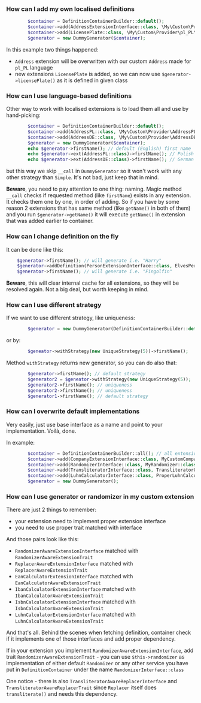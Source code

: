 ### How can I add my own localised definitions

```php
        $container = DefinitionContainerBuilder::default();
        $container->add(AddressExtensionInterface::class, \My\Custom\Provider\pl_PL\Address::class, ;
        $container->add(LicensePlate::class, \My\Custom\Provider\pl_PL\LicensePlate::class);
        $generator = new DummyGenerator($container);
```

In this example two things happened:
* `Address` extension will be overwritten with our custom `Address` made for `pl_PL` language
* new extensions `LicensePlate` is added, so we can now use `$generator->licensePlate()` as it is defined in given class

### How can I use language-based definitions

Other way to work with localised extensions is to load them all and use by hand-picking:

```php
        $container = DefinitionContainerBuilder::default();
        $container->add(AddressPL::class, \My\Custom\Provider\AddressPL::class);
        $container->add(AddressDE::class, \My\Custom\Provider\AddressDE::class);
        $generator = new DummyGenerator($container);
        echo $generator->firstName(); // default (English) first name
        echo $generator->ext(AddressPL::class)->firstName(); // Polish first name
        echo $generator->ext(AddressDE::class)->firstName(); // German first name
```

but this way we skip `__call` in `DummyGenerator` so it won't work with any other strategy than `Simple`. It's not bad, just keep that in mind.

**Beware**, you need to pay attention to one thing: naming. Magic method `__call` checks if requested method (like `firstName`) exists in any extension. It checks them one by one, in order of adding. So if you have by some reason 2 extensions that has same method (like `getName()` in both of them) and you run `$generator->getName()` it will execute `getName()` in extension that was added earlier to container.

### How can I change definition on the fly

It can be done like this:

```php
    $generator->firstName(); // will generate i.e. "Harry"
    $generator->addDefinition(PersonExtensionInterface::class, ElvesPerson::class);
    $generator->firstName(); // will generate i.e. "Fingolfin"
```

**Beware**, this will clear internal cache for all extensions, so they will be resolved again. Not a big deal, but worth keeping in mind.

### How can I use different strategy

If we want to use different strategy, like uniqueness:

```php
        $generator = new DummyGenerator(DefinitionContainerBuilder::default(), new UniqueStrategy(5));
```

or by:

```php
        $geneator->withStrategy(new UniqueStrategy(5))->firstName();
```

Method `withStrategy` returns new generator, so you can do also that:
```php
        $generator->firstName(); // default strategy
        $generator2 = $geneator->withStrategy(new UniqueStrategy(5));
        $generator2->firstName(); // uniqueness
        $generator2->firstName(); // uniqueness
        $generator1->firstName(); // default strategy
```

### How can I overwrite default implementations

Very easily, just use base interface as a name and point to your implementation. Voilà, done.

In example:
```php
        $container = DefinitionContainerBuilder::all(); // all extensions
        $container->add(CompanyExtensionInterface::class, MyCustomCompany::class); // now MyCustomerCountry will be used ie. for $generator->company()
        $container->add(RandomizerInterface::class, MyRandomizer::class); // now MyRandomizer will be used for every internal call ie. to randomElement()
        $container->add(TransliteratorInterface::class, TransliteratorOnSteroids::class); // now TransliteratorOnSteroids will be used for transliterate()  
        $container->add(LuhnCalculatorInterface::class, ProperLuhnCalculator::class); // now ProperLuhnCalculator will be used Luhn operations 
        $generator = new DummyGenerator();
```

### How can I use generator or randomizer in my custom extension

There are just 2 things to remember:

* your extension need to implement proper extension interface
* you need to use proper trait matched with interface

And those pairs look like this:

* `RandomizerAwareExtensionInterface` matched with `RandomizerAwareExtensionTrait`
* `ReplacerAwareExtensionInterface` matched with `ReplacerAwareExtensionTrait`
* `EanCalculatorExtensionInterface` matched with `EanCalculatorAwareExtensionTrait`
* `IbanCalculatorExtensionInterface` matched with `IbanCalculatorAwareExtensionTrait`
* `IsbnCalculatorExtensionInterface` matched with `IsbnCalculatorAwareExtensionTrait`
* `LuhnCalculatorExtensionInterface` matched with `LuhnCalculatorAwareExtensionTrait`

And that's all. Behind the scenes when fetching definition, container check if it implements one of those interfaces and add proper dependency. 

If in your extension you implement `RandomizerAwareExtensionInterface`, add trait `RandomizerAwareExtensionTrait` - you can use `$this->randomizer` as implementation of either default `Randomizer` or any other service you have put in `DefinitionContainer` under the name `RandomizerInterface::class`

One notice - there is also `TransliteratorAwareReplacerInterface` and `TransliteratorAwareReplacerTrait` since `Replacer` itself does `transliterate()` and needs this dependency.